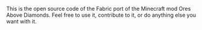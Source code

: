 This is the open source code of the Fabric port of the Minecraft mod Ores Above Diamonds. Feel free to use it, contribute to it, or do anything else you want with it.